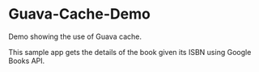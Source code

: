 Guava-Cache-Demo
================

Demo showing the use of Guava cache.

This sample app gets the details of the book given its ISBN using Google Books API.
